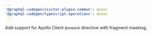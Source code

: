 ```yaml
---
'@graphql-codegen/visitor-plugin-common': minor
'@graphql-codegen/typescript-operations': minor
---
```


Add support for Apollo Client `@unmask` directive with fragment masking.
